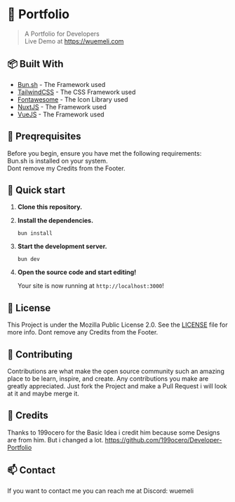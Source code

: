 # 📃 Portfolio
> A Portfolio for Developers <br>
> Live Demo at https://wuemeli.com

## 📦 Built With
- [Bun.sh](https://bun.sh) - The Framework used
- [TailwindCSS](https://tailwindcss.com) - The CSS Framework used
- [Fontawesome](https://fontawesome.com) - The Icon Library used
- [NuxtJS](https://nuxt.com) - The Framework used
- [VueJS](https://vuejs.org) - The Framework used

## 🪺 Preqrequisites
Before you begin, ensure you have met the following requirements: <br>
Bun.sh is installed on your system.  <br>
Dont remove my Credits from the Footer.

## 🚀 Quick start

1.  **Clone this repository.**
2.  **Install the dependencies.**

    ```shell
    bun install
    ``` 
3.  **Start the development server.**

    ```shell
    bun dev
    ```
4.  **Open the source code and start editing!**
  
      Your site is now running at `http://localhost:3000`!

## 📰 License
This Project is under the Mozilla Public License 2.0. See the [LICENSE](LICENSE) file for more info.
Dont remove any Credits from the Footer.

## 📜 Contributing
Contributions are what make the open source community such an amazing place to be learn, inspire, and create. Any contributions you make are greatly appreciated.
Just fork the Project and make a Pull Request i will look at it and maybe merge it.

## 📝 Credits
Thanks to 199ocero for the Basic Idea i credit him because some Designs are from him. But i changed a lot.
https://github.com/199ocero/Developer-Portfolio

## 📫 Contact
If you want to contact me you can reach me at Discord: wuemeli

